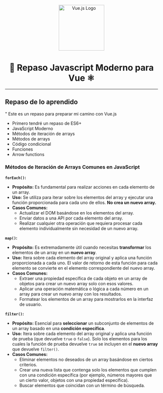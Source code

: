 <p align="center">
  <img src="https://static.cdnlogo.com/logos/v/84/vue-js.svg" alt="Vue.js Logo" width="150">
</p>

<h1 align="center">🚀 Repaso Javascript Moderno para Vue ⚛️</h1>

---

## Repaso de lo aprendido

" Este es un repaso para preparar mi camino con Vue.js

- Primero tendré un repaso de ES6+
- JavaScript Moderno
- Métodos de iteración de arrays
- Métodos de arrays
- Código condicional
- Funciones
- Arrow functions

### Métodos de Iteración de Arrays Comunes en JavaScript

**`forEach()`:**

* **Propósito:** Es fundamental para realizar acciones en cada elemento de un array.
* **Uso:** Se utiliza para iterar sobre los elementos del array y ejecutar una función proporcionada para cada uno de ellos. **No crea un nuevo array.**
* **Casos Comunes:**
    * Actualizar el DOM basándose en los elementos del array.
    * Enviar datos a una API por cada elemento del array.
    * Realizar cualquier otra operación que requiera procesar cada elemento individualmente sin necesidad de un nuevo array.

**`map()`:**

* **Propósito:** Es extremadamente útil cuando necesitas **transformar** los elementos de un array en un **nuevo array**.
* **Uso:** Itera sobre cada elemento del array original y aplica una función proporcionada a cada uno. El valor de retorno de esta función para cada elemento se convierte en el elemento correspondiente del nuevo array.
* **Casos Comunes:**
    * Extraer una propiedad específica de cada objeto en un array de objetos para crear un nuevo array solo con esos valores.
    * Aplicar una operación matemática o lógica a cada número en un array para crear un nuevo array con los resultados.
    * Formatear los elementos de un array para mostrarlos en la interfaz de usuario.

**`filter()`:**

* **Propósito:** Esencial para **seleccionar** un subconjunto de elementos de un array basado en una **condición específica**.
* **Uso:** Itera sobre cada elemento del array original y aplica una función de prueba (que devuelve `true` o `false`). Solo los elementos para los cuales la función de prueba devuelve `true` se incluyen en el **nuevo array** que devuelve `filter()`.
* **Casos Comunes:**
    * Eliminar elementos no deseados de un array basándose en ciertos criterios.
    * Crear una nueva lista que contenga solo los elementos que cumplen con una condición específica (por ejemplo, números mayores que un cierto valor, objetos con una propiedad específica).
    * Buscar elementos que coincidan con un término de búsqueda.
